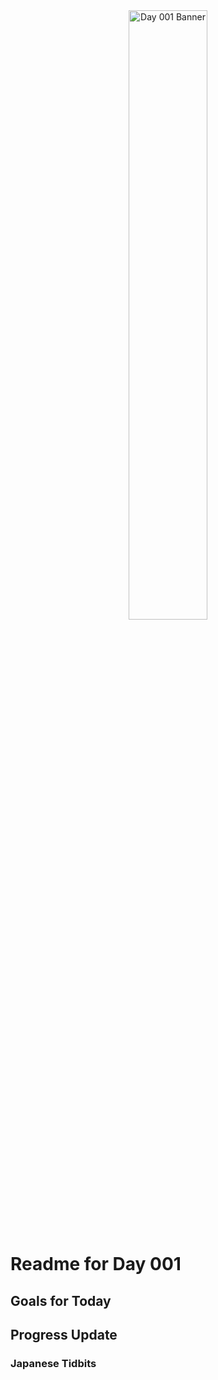 <div align="center">
 <img src="../..Images/image_001.jpg" alt="Day 001 Banner" width="50%">
</div>

# Readme for Day 001

## Goals for Today

## Progress Update

### Japanese Tidbits

